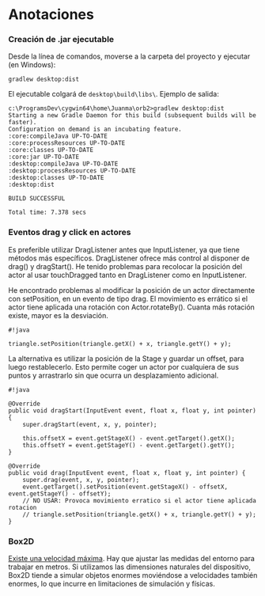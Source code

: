 # Anotaciones #

### Creación de .jar ejecutable ###

Desde la línea de comandos, moverse a la carpeta del proyecto y ejecutar (en Windows):

```
gradlew desktop:dist
```

El ejecutable colgará de `desktop\build\libs\`. Ejemplo de salida:

```
c:\ProgramsDev\cygwin64\home\Juanma\orb2>gradlew desktop:dist
Starting a new Gradle Daemon for this build (subsequent builds will be faster).
Configuration on demand is an incubating feature.
:core:compileJava UP-TO-DATE
:core:processResources UP-TO-DATE
:core:classes UP-TO-DATE
:core:jar UP-TO-DATE
:desktop:compileJava UP-TO-DATE
:desktop:processResources UP-TO-DATE
:desktop:classes UP-TO-DATE
:desktop:dist

BUILD SUCCESSFUL

Total time: 7.378 secs
```

### Eventos drag y click en actores ###

Es preferible utilizar DragListener antes que InputListener, ya que tiene métodos más específicos. DragListener ofrece más control al disponer de drag() y dragStart(). He tenido problemas para recolocar la posición del actor al usar touchDragged tanto en DragListener como en InputListener.

He encontrado problemas al modificar la posición de un actor directamente con setPosition, en un evento de tipo drag. El movimiento es errático si el actor tiene aplicada una rotación con Actor.rotateBy(). Cuanta más rotación existe, mayor es la desviación.

```
#!java

triangle.setPosition(triangle.getX() + x, triangle.getY() + y);
```

La alternativa es utilizar la posición de la Stage y guardar un offset, para luego restablecerlo. Esto permite coger un actor por cualquiera de sus puntos y arrastrarlo sin que ocurra un desplazamiento adicional.

```
#!java

@Override
public void dragStart(InputEvent event, float x, float y, int pointer) {
    super.dragStart(event, x, y, pointer);

    this.offsetX = event.getStageX() - event.getTarget().getX();
    this.offsetY = event.getStageY() - event.getTarget().getY();
}

@Override
public void drag(InputEvent event, float x, float y, int pointer) {
    super.drag(event, x, y, pointer);
    event.getTarget().setPosition(event.getStageX() - offsetX, event.getStageY() - offsetY);
    // NO USAR: Provoca movimiento erratico si el actor tiene aplicada rotacion
    // triangle.setPosition(triangle.getX() + x, triangle.getY() + y);
}
```

### Box2D ###

[Existe una velocidad máxima](http://www.iforce2d.net/b2dtut/gotchas). Hay que ajustar las medidas del entorno para trabajar en metros. Si utilizamos las dimensiones naturales del dispositivo, Box2D tiende a simular objetos enormes moviéndose a velocidades también enormes, lo que incurre en limitaciones de simulación y físicas.